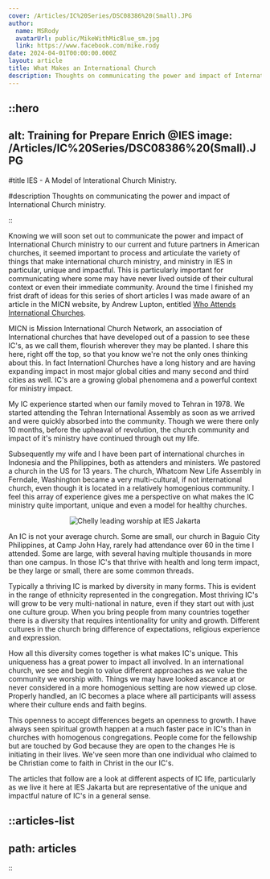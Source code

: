 ```yaml
---
cover: /Articles/IC%20Series/DSC08386%20(Small).JPG
author:
  name: MSRody
  avatarUrl: public/MikeWithMicBlue_sm.jpg
  link: https://www.facebook.com/mike.rody
date: 2024-04-01T00:00:00.000Z
layout: article
title: What Makes an International Church
description: Thoughts on communicating the power and impact of International Church ministry.
---
```


::hero
---
alt: Training for Prepare Enrich @IES
image: /Articles/IC%20Series/DSC08386%20(Small).JPG
---

#title
IES - A Model of Interational Church Ministry.

#description
Thoughts on communicating the power and impact of International Church ministry.

::

Knowing we will soon set out to communicate the power and impact of International Church ministry to our current and future partners in American churches, it seemed important to process and articulate the variety of things that make international church ministry, and ministry in IES in particular, unique and impactful.<!--more--> This is particularly important for communicating where some may have never lived outside of their cultural context or even their immediate community. Around the time I finished my frist draft of ideas for this series of short articles I was made aware of an article in the MICN website, by Andrew Lupton, entitled [Who Attends International Churches](https://micn.org/3-who-attends-international-churches-micn-missiology-series-by-andrew-lupton/).

MICN is Mission International Church Network, an association of International churches that have developed out of a passion to see these IC's, as we call them, flourish wherever they may be planted. I share this here, right off the top, so that you know we're not the only ones thinking about this. In fact Internationl Churches have a long history and are having expanding impact in most major global cities and many second and third cities as well. IC's are a growing global phenomena and a powerful context for ministry impact.

My IC experience started when our family moved to Tehran in 1978. We started attending the Tehran International Assembly as soon as we arrived and were quickly absorbed into the community. Though we were there only 10 months, before the upheaval of revolution, the church community and impact of it's ministry have continued through out my life. 

Subsequently my wife and I have been part of international churches in Indonesia and the Philippines, both as attenders and ministers. We pastored a church in the US for 13 years. The church, Whatcom New Life Assembly in Ferndale, Washington became a very multi-cultural, if not international church, even though it is located in a relatively homogenious community. I feel this array of experience gives me a perspective on what makes the IC ministry quite important, unique and even a model for healthy churches.


<center>

![Chelly leading worship at IES Jakarta](/Articles/IC%20Series/Chelly%20LeadingWorship20230625-sm.jpg)

</center>



An IC is not your average church. Some are small, our church in Baguio City Philippines, at Camp John Hay, rarely had attendance over 60 in the time I attended. Some are large, with several having multiple thousands in more than one campus. In those IC's that thrive with health and long term impact, be they large or small, there are some common threads.

Typically a thriving IC is marked by diversity in many forms. This is evident in the range of ethnicity represented in the congregation. Most thriving IC's will grow to be very multi-national in nature, even if they start out with just one culture group. When you bring people from many countries together there is a diversity that requires intentionality for unity and growth. Different cultures in the church bring difference of expectations, religious experience and expression.

How all this diversity comes together is what makes IC's unique. This uniqueness has a great power to impact all involved. In an international church, we see and begin to value different approaches as we value the community we worship with. Things we may have looked ascance at or never considered in a more homogenious setting are now viewed up close. Properly handled, an IC becomes a place where all participants will assess where their culture ends and faith begins. 

This openness to accept differences begets an openness to growth. I have always seen spiritual growth happen at a much faster pace in IC's than in churches with homogenous congregations. People come for the fellowship but are touched by God because they are open to the changes He is initiating in their lives. We've seen more than one individual who claimed to be Christian come to faith in Christ in the our IC's.

The articles that follow are a look at different aspects of IC life, particularly as we live it here at IES Jakarta but are representative of the unique and impactful nature of IC's in a general sense.

::articles-list
---
path: articles
---
::
